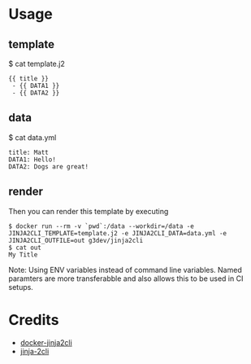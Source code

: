 # Usage

## template
$ cat template.j2

```text
{{ title }}
 - {{ DATA1 }} 
 - {{ DATA2 }} 
```

## data
$ cat data.yml

```text
title: Matt
DATA1: Hello!
DATA2: Dogs are great!
```

## render
Then you can render this template by executing

```text
$ docker run --rm -v `pwd`:/data --workdir=/data -e JINJA2CLI_TEMPLATE=template.j2 -e JINJA2CLI_DATA=data.yml -e JINJA2CLI_OUTFILE=out g3dev/jinja2cli
$ cat out
My Title
```

Note: Using ENV variables instead of command line variables. Named paramters are more transferabble and also allows this to be used in CI setups.

# Credits
- [docker-jinja2cli](https://hub.docker.com/r/vikingco/jinja2cli/)
- [jinja-2cli](https://github.com/mattrobenolt/jinja2-cli)